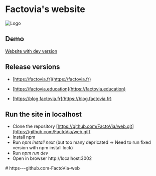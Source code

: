 # Factovia's website

![Logo](https://stfactowebprdsrcfrce.blob.core.windows.net/factoviaweb-public-resources/logoGreen.png)

## Demo
[Website with dev version](https://yellow-beach-029375b03.azurestaticapps.net)

## Release versions
- [https://factovia.fr](https://factovia.fr)

- [https://factovia.education](https://factovia.education)

- [https://blog.factovia.fr](https://blog.factovia.fr)

## Run the site in localhost
- Clone the repository [https://github.com/FactoVia/web.git](https://github.com/FactoVia/web.git)
- Install npm
- Run *npm install next*   (but too many depricated => Need to run fixed version with npm install lock)
- Run *npm run dev*
- Open in browser http://localhost:3002

#   h t t p s - - - g i t h u b . c o m - F a c t o V i a - w e b  
 